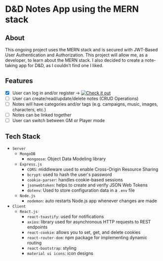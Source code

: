# D&D Notes App using the MERN stack

## About

This ongoing project uses the MERN stack and is secured with JWT-Based User Authentication and Authorization. This project will allow me, as a developer, to learn about the MERN stack. I also decided to create a note-taking app for D&D, as I couldn't find one I liked.

## Features

- [x] User can log in and/or register -> [![Check it out](https://drive.google.com/file/d/1c8KiEGJxOS35VRPqJJKKeVQuQw1u9g3t/view?usp=sharing)](https://drive.google.com/file/d/1qmtEsbxtg1KY1vlw8BO5UazxY4R_usBi/view?usp=sharing)
- [ ] User can create/read/update/delete notes (CRUD Operations)
- [ ] Notes will have categories and/or tags (e.g. campaigns, music, images, characters, etc.)
- [ ] Notes can be linked together
- [ ] User can switch between GM or Player mode

## Tech Stack

- `Server`
  - `MongoDB`
    - `mongoose`: Object Data Modeling library
  - `Express.js`
    - `CORS`: middleware used to enable Cross-Origin Resource Sharing
    - `bcrypt`: used to hash the user's password
    - `cookie-parser`: handles cookie-based sessions
    - `jsonwebtoken`: helps to create and verify JSON Web Tokens
    - `dotenv`: Used to store configuration data in a `.env` file
  - `Node.js`
    - `nodemon`: auto restarts Node.js app whenever changes are made
- `Client`
  - `React.js`
    - `react-toastify`: used for notifications
    - `axios`: library used for asynchronous HTTP requests to REST endpoints
    - `react-cookie`: allows you to set, get, and delete cookies
    - `react-router-dom`: npm package for implementing dynamic routing
    - `react-bootstrap`: styling
    - `material ui icons`: icon designs
